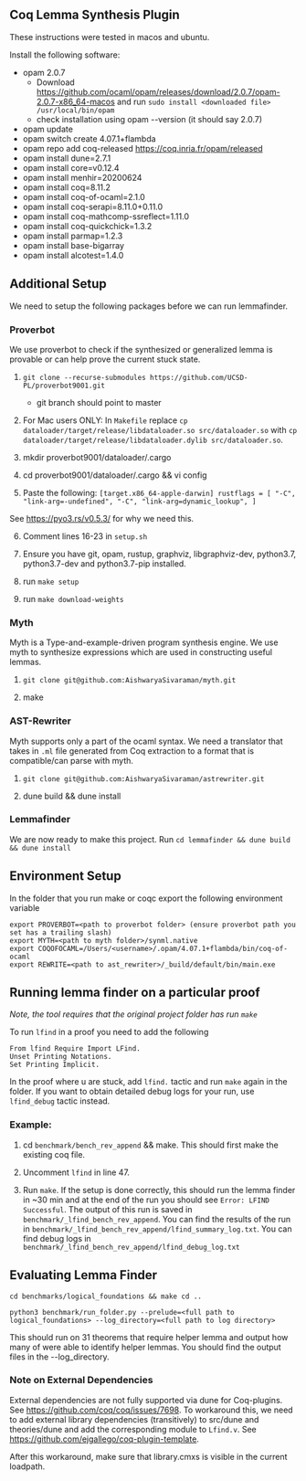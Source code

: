 Coq Lemma Synthesis Plugin
---------------------------
These instructions were tested in macos and ubuntu.

Install the following software:

- opam 2.0.7
    - Download https://github.com/ocaml/opam/releases/download/2.0.7/opam-2.0.7-x86_64-macos and run `sudo install <downloaded file> /usr/local/bin/opam`
    - check installation using opam --version (it should say 2.0.7)
- opam update
- opam switch create 4.07.1+flambda
- opam repo add coq-released https://coq.inria.fr/opam/released
- opam install dune=2.7.1
- opam install core=v0.12.4
- opam install menhir=20200624
- opam install coq=8.11.2
- opam install coq-of-ocaml=2.1.0
- opam install coq-serapi=8.11.0+0.11.0
- opam install coq-mathcomp-ssreflect=1.11.0
- opam install coq-quickchick=1.3.2
- opam install parmap=1.2.3
- opam install base-bigarray
- opam install alcotest=1.4.0


## Additional Setup
We need to setup the following packages before we can run lemmafinder.

### Proverbot
We use proverbot to check if the synthesized or generalized lemma is provable or can help prove the current stuck state.

1. `git clone --recurse-submodules https://github.com/UCSD-PL/proverbot9001.git`
    - git branch should point to master

2. For Mac users ONLY: In `Makefile` replace `cp dataloader/target/release/libdataloader.so src/dataloader.so` with `cp dataloader/target/release/libdataloader.dylib src/dataloader.so`.

3. mkdir proverbot9001/dataloader/.cargo

4. cd proverbot9001/dataloader/.cargo && vi config

5. Paste the following: `[target.x86_64-apple-darwin]
rustflags = [
  "-C", "link-arg=-undefined",
  "-C", "link-arg=dynamic_lookup",
]`


See https://pyo3.rs/v0.5.3/ for why we need this.

6. Comment lines 16-23 in `setup.sh`

7. Ensure you have git, opam, rustup, graphviz, libgraphviz-dev, python3.7, python3.7-dev and python3.7-pip installed.

8. run `make setup`

9. run `make download-weights`


### Myth
Myth is a Type-and-example-driven program synthesis engine. We use myth to synthesize expressions which are used in constructing useful lemmas.

1. `git clone git@github.com:AishwaryaSivaraman/myth.git`

2. make


### AST-Rewriter
Myth supports only a part of the ocaml syntax. We need a translator that takes in `.ml` file generated from Coq extraction to a format that is compatible/can parse with myth.

1. `git clone git@github.com:AishwaryaSivaraman/astrewriter.git`

2. dune build && dune install

### Lemmafinder
We are now ready to make this project.
Run `cd lemmafinder && dune build && dune install`

## Environment Setup
In the folder that you run make or coqc export the following environment variable

```
export PROVERBOT=<path to proverbot folder> (ensure proverbot path you set has a trailing slash)
export MYTH=<path to myth folder>/synml.native
export COQOFOCAML=/Users/<username>/.opam/4.07.1+flambda/bin/coq-of-ocaml
export REWRITE=<path to ast_rewriter>/_build/default/bin/main.exe
```


## Running lemma finder on a particular proof
<em> Note, the tool requires that the original project folder has run `make`</em>

To run ```lfind``` in a proof you need to add the following

```
From lfind Require Import LFind.
Unset Printing Notations.
Set Printing Implicit.
```

In the proof where u are stuck, add `lfind.` tactic and run `make` again in the folder.
If you want to obtain detailed debug logs for your run, use `lfind_debug` tactic instead. 

### Example:
1. cd `benchmark/bench_rev_append` && make.
This should first make the existing coq file.

2. Uncomment `lfind` in line 47.

3. Run `make`. If the setup is done correctly, this should run the lemma finder in ~30 min and at the end of the run you should see  `Error: LFIND Successful`. The output of this run is saved in `benchmark/_lfind_bench_rev_append`.
You can find the results of the run in `benchmark/_lfind_bench_rev_append/lfind_summary_log.txt`. You can find debug logs in `benchmark/_lfind_bench_rev_append/lfind_debug_log.txt`


## Evaluating Lemma Finder

`cd benchmarks/logical_foundations && make cd ..`

`python3 benchmark/run_folder.py --prelude=<full path to logical_foundations> --log_directory=<full path to log directory>`

This should run on 31 theorems that require helper lemma and output how many of were able to identify helper lemmas. You should find the output files in the --log_directory. 

### Note on External Dependencies ###
External dependencies are not fully supported via dune for Coq-plugins. See https://github.com/coq/coq/issues/7698. To workaround this, we need to add external library dependencies (transitively) to src/dune and theories/dune and add the corresponding module to `Lfind.v`. See https://github.com/ejgallego/coq-plugin-template.

After this workaround, make sure that library.cmxs is visible in the current loadpath.